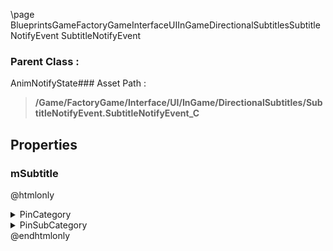 \page BlueprintsGameFactoryGameInterfaceUIInGameDirectionalSubtitlesSubtitleNotifyEvent SubtitleNotifyEvent
### Parent Class :
AnimNotifyState### Asset Path :
<b><blockquote>/Game/FactoryGame/Interface/UI/InGame/DirectionalSubtitles/SubtitleNotifyEvent.SubtitleNotifyEvent_C</blockquote></b>
## Properties

### mSubtitle
@htmlonly
<details>
 <summary>PinCategory</summary>
<blockquote>text</blockquote>
</details>
<details>
 <summary>PinSubCategory</summary>
<blockquote>text</blockquote>
</details>
@endhtmlonly

